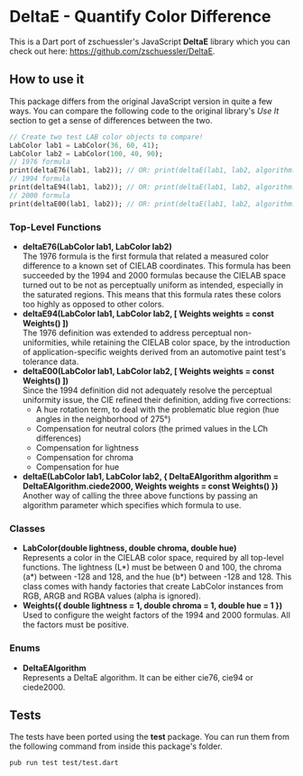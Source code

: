 # DeltaE - Quantify Color Difference
This is a Dart port of zschuessler's JavaScript **DeltaE** library which you can check out here: https://github.com/zschuessler/DeltaE.

## How to use it
This package differs from the original JavaScript version in quite a few ways. You can compare the following code to the original library's *Use It*
section to get a sense of differences between the two.
```dart
// Create two test LAB color objects to compare!
LabColor lab1 = LabColor(36, 60, 41);
LabColor lab2 = LabColor(100, 40, 90);
// 1976 formula
print(deltaE76(lab1, lab2)); // OR: print(deltaE(lab1, lab2, algorithm: DeltaEAlgorithm.cie76));
// 1994 formula
print(deltaE94(lab1, lab2)); // OR: print(deltaE(lab1, lab2, algorithm: DeltaEAlgorithm.cie94));
// 2000 formula
print(deltaE00(lab1, lab2)); // OR: print(deltaE(lab1, lab2, algorithm: DeltaEAlgorithm.ciede2000));
```
### Top-Level Functions
* **deltaE76(LabColor lab1, LabColor lab2)**<br>
The 1976 formula is the first formula that related a measured color difference to a known set of CIELAB
coordinates. This formula has been succeeded by the 1994 and 2000 formulas because the CIELAB space turned out
to be not as perceptually uniform as intended, especially in the saturated regions. This means that this formula
rates these colors too highly as opposed to other colors.
* **deltaE94(LabColor lab1, LabColor lab2, [ Weights weights = const Weights() ])**<br>
The 1976 definition was extended to address perceptual non-uniformities, while retaining the CIELAB color space,
by the introduction of application-specific weights derived from an automotive paint test's tolerance data.
* **deltaE00(LabColor lab1, LabColor lab2, [ Weights weights = const Weights() ])**<br>
Since the 1994 definition did not adequately resolve the perceptual uniformity issue, the CIE refined their
definition, adding five corrections:
  * A hue rotation term, to deal with the problematic blue region (hue angles in the neighborhood of 275°)
  * Compensation for neutral colors (the primed values in the L*C*h differences)
  * Compensation for lightness
  * Compensation for chroma
  * Compensation for hue
* **deltaE(LabColor lab1, LabColor lab2, { DeltaEAlgorithm algorithm = DeltaEAlgorithm.ciede2000, Weights weights = const Weights() })**<br>
Another way of calling the three above functions by passing an algorithm parameter which specifies which formula to use.
### Classes
* **LabColor(double lightness, double chroma, double hue)**<br>
Represents a color in the CIELAB color space, required by all top-level functions.
The lightness (L*) must be between 0 and 100, the chroma (a*) between -128 and 128, and the hue (b*) between -128 and 128.
This class comes with handy factories that create LabColor instances from RGB, ARGB and RGBA values (alpha is ignored).
* **Weights({ double lightness = 1, double chroma = 1, double hue = 1 })**<br>
Used to configure the weight factors of the 1994 and 2000 formulas. All the factors must be positive.
### Enums
* **DeltaEAlgorithm**<br>
Represents a DeltaE algorithm. It can be either cie76, cie94 or ciede2000.
## Tests
The tests have been ported using the **test** package. You can run them from the following command from inside this package's folder.
```console
pub run test test/test.dart
```
